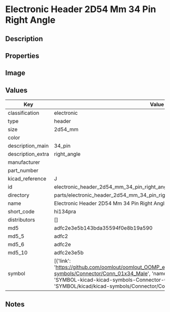 # Electronic Header 2D54 Mm 34 Pin Right Angle

## Description

## Properties


## Image


## Values

| Key | Value |
| --- | --- |
| classification | electronic |
| type | header |
| size | 2d54_mm |
| color |  |
| description_main | 34_pin |
| description_extra | right_angle |
| manufacturer |  |
| part_number |  |
| kicad_reference | J |
| id | electronic_header_2d54_mm_34_pin_right_angle |
| directory | parts/electronic_header_2d54_mm_34_pin_right_angle |
| name | Electronic Header 2D54 Mm 34 Pin Right Angle |
| short_code | hi134pra |
| distributors | [] |
| md5 | adfc2e3e5b143bda35594f0e8b19a590 |
| md5_5 | adfc2 |
| md5_6 | adfc2e |
| md5_10 | adfc2e3e5b |
| symbol | [{'link': 'https://github.com/oomlout/oomlout_OOMP_eda_V2/tree/main/SYMBOL/kicad/kicad-symbols/Connector/Conn_01x34_Male', 'name': 'Connector : Conn_01x34_Male', 'id': 'SYMBOL-kicad-kicad-symbols-Connector-Conn_01x34_Male', 'directory': 'SYMBOL/kicad/kicad-symbols/Connector/Conn_01x34_Male/'}] |

## Notes

